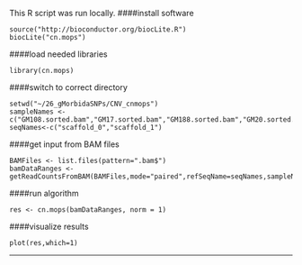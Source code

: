 This R script was run locally.
####install software
```
source("http://bioconductor.org/biocLite.R")
biocLite("cn.mops")
```
####load needed libraries
```
library(cn.mops)
```
####switch to correct directory
```
setwd("~/26_gMorbidaSNPs/CNV_cnmops")
sampleNames <-c("GM108.sorted.bam","GM17.sorted.bam","GM188.sorted.bam","GM20.sorted.bam","GM205.sorted.bam")
seqNames<-c("scaffold_0","scaffold_1")
```
####get input from BAM files
```
BAMFiles <- list.files(pattern=".bam$")
bamDataRanges <- getReadCountsFromBAM(BAMFiles,mode="paired",refSeqName=seqNames,sampleNames=sampleNames)
```
####run algorithm
```
res <- cn.mops(bamDataRanges, norm = 1)
```
####visualize results
```
plot(res,which=1)
```
---

